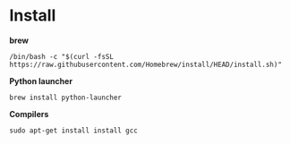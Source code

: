 # Install

**brew**

	/bin/bash -c "$(curl -fsSL https://raw.githubusercontent.com/Homebrew/install/HEAD/install.sh)" 

**Python launcher**

	brew install python-launcher

**Compilers**

	sudo apt-get install install gcc